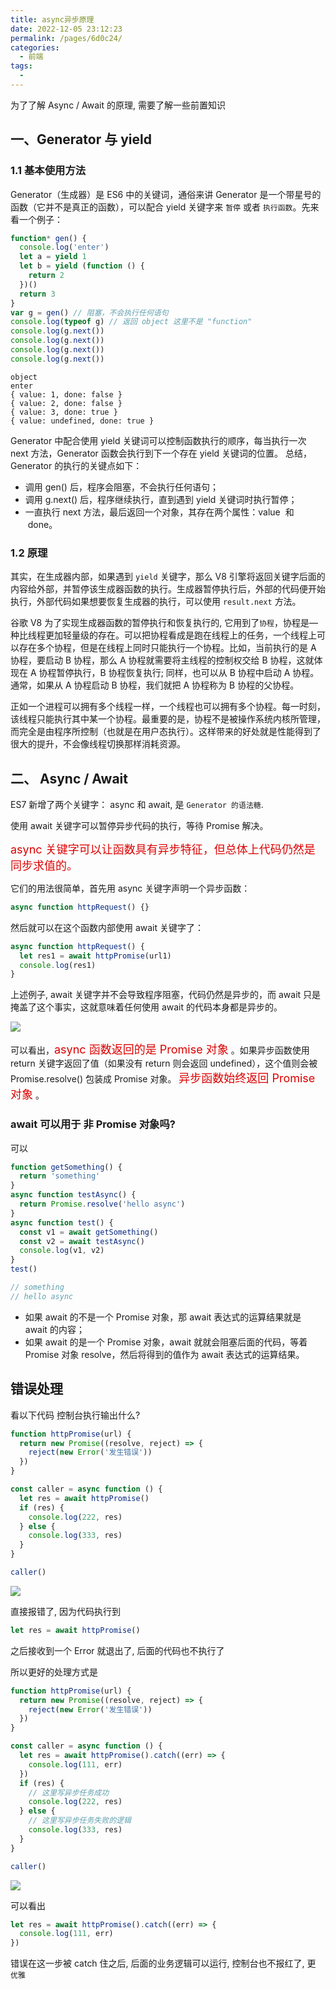 ```yaml
---
title: async异步原理
date: 2022-12-05 23:12:23
permalink: /pages/6d0c24/
categories:
  - 前端
tags:
  - 
---
```

为了了解 Async / Await 的原理, 需要了解一些前置知识

## 一、Generator 与 yield

### 1.1 基本使用方法

Generator（生成器）是 ES6 中的关键词，通俗来讲 Generator 是一个带星号的函数（它并不是真正的函数），可以配合 yield 关键字来 `暂停` 或者 `执行函数`。先来看一个例子：

```javascript
function* gen() {
  console.log('enter')
  let a = yield 1
  let b = yield (function () {
    return 2
  })()
  return 3
}
var g = gen() // 阻塞，不会执行任何语句
console.log(typeof g) // 返回 object 这里不是 "function"
console.log(g.next())
console.log(g.next())
console.log(g.next())
console.log(g.next())
```

```shell
object
enter
{ value: 1, done: false }
{ value: 2, done: false }
{ value: 3, done: true }
{ value: undefined, done: true }
```

Generator 中配合使用 yield 关键词可以控制函数执行的顺序，每当执行一次 next 方法，Generator 函数会执行到下一个存在 yield 关键词的位置。
总结，Generator 的执行的关键点如下：

- 调用 gen() 后，程序会阻塞，不会执行任何语句；
- 调用 g.next() 后，程序继续执行，直到遇到 yield 关键词时执行暂停；
- 一直执行 next 方法，最后返回一个对象，其存在两个属性：value  和  done。

### 1.2 原理

其实，在生成器内部，如果遇到 `yield` 关键字，那么 V8 引擎将返回关键字后面的内容给外部，并暂停该生成器函数的执行。生成器暂停执行后，外部的代码便开始执行，外部代码如果想要恢复生成器的执行，可以使用 `result.next` 方法。

谷歌 V8 为了实现生成器函数的暂停执行和恢复执行的, 它用到了`协程`，协程是—种比线程更加轻量级的存在。可以把协程看成是跑在线程上的任务，一个线程上可以存在多个协程，但是在线程上同时只能执行一个协程。比如，当前执行的是 A 协程，要启动 B 协程，那么 A 协程就需要将主线程的控制权交给 B 协程，这就体现在 A 协程暂停执行，B 协程恢复执行; 同样，也可以从 B 协程中启动 A 协程。通常，如果从 A 协程启动 B 协程，我们就把 A 协程称为 B 协程的父协程。

正如一个进程可以拥有多个线程一样，一个线程也可以拥有多个协程。每一时刻，该线程只能执行其中某一个协程。最重要的是，协程不是被操作系统内核所管理，而完全是由程序所控制（也就是在用户态执行）。这样带来的好处就是性能得到了很大的提升，不会像线程切换那样消耗资源。

## 二、 Async / Await

ES7 新增了两个关键字： async 和 await, 是 `Generator 的语法糖`.

使用 await 关键字可以暂停异步代码的执行，等待 Promise 解决。

<font color=#dd0000 size=4>async 关键字可以让函数具有异步特征，但总体上代码仍然是同步求值的。</font>

它们的用法很简单，首先用 async 关键字声明一个异步函数：

```javascript
async function httpRequest() {}
```

然后就可以在这个函数内部使用 await 关键字了：

```javascript
async function httpRequest() {
  let res1 = await httpPromise(url1)
  console.log(res1)
}
```

上述例子, await 关键字并不会导致程序阻塞，代码仍然是异步的，而 await 只是掩盖了这个事实，这就意味着任何使用 await 的代码本身都是异步的。

![](https://gcy-1306312261.cos.ap-chengdu.myqcloud.com/blog/20221205235940.png)

可以看出，<font color=#dd0000 size=4>async 函数返回的是 Promise 对象</font> 。如果异步函数使用 return 关键字返回了值（如果没有 return 则会返回 undefined），这个值则会被 Promise.resolve() 包装成 Promise 对象。 <font color=#dd0000 size=4>异步函数始终返回 Promise 对象</font> 。

### await 可以用于 非 Promise 对象吗?

可以

```javascript
function getSomething() {
  return 'something'
}
async function testAsync() {
  return Promise.resolve('hello async')
}
async function test() {
  const v1 = await getSomething()
  const v2 = await testAsync()
  console.log(v1, v2)
}
test()

// something
// hello async
```

- 如果 await 的不是一个 Promise 对象，那 await 表达式的运算结果就是 await 的内容；
- 如果 await 的是一个 Promise 对象，await 就就会阻塞后面的代码，等着 Promise 对象 resolve，然后将得到的值作为 await 表达式的运算结果。

## 错误处理

看以下代码 控制台执行输出什么?

```javascript
function httpPromise(url) {
  return new Promise((resolve, reject) => {
    reject(new Error('发生错误'))
  })
}

const caller = async function () {
  let res = await httpPromise()
  if (res) {
    console.log(222, res)
  } else {
    console.log(333, res)
  }
}

caller()
```

![](https://gcy-1306312261.cos.ap-chengdu.myqcloud.com/blog/20221206104129.png)

直接报错了, 因为代码执行到

```javascript
let res = await httpPromise()
```

之后接收到一个 Error 就退出了, 后面的代码也不执行了

所以更好的处理方式是

```javascript
function httpPromise(url) {
  return new Promise((resolve, reject) => {
    reject(new Error('发生错误'))
  })
}

const caller = async function () {
  let res = await httpPromise().catch((err) => {
    console.log(111, err)
  })
  if (res) {
    // 这里写异步任务成功
    console.log(222, res)
  } else {
    // 这里写异步任务失败的逻辑
    console.log(333, res)
  }
}

caller()
```

![](https://gcy-1306312261.cos.ap-chengdu.myqcloud.com/blog/20221206104526.png)

可以看出

```javascript
let res = await httpPromise().catch((err) => {
  console.log(111, err)
})
```

错误在这一步被 catch 住之后, 后面的业务逻辑可以运行, 控制台也不报红了, 更 `优雅`
